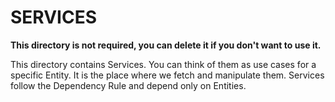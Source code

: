 # SERVICES

**This directory is not required, you can delete it if you don't want to use it.**

This directory contains Services. You can think of them as use cases for a specific Entity.
It is the place where we fetch and manipulate them. Services follow the Dependency Rule and depend only on Entities.
